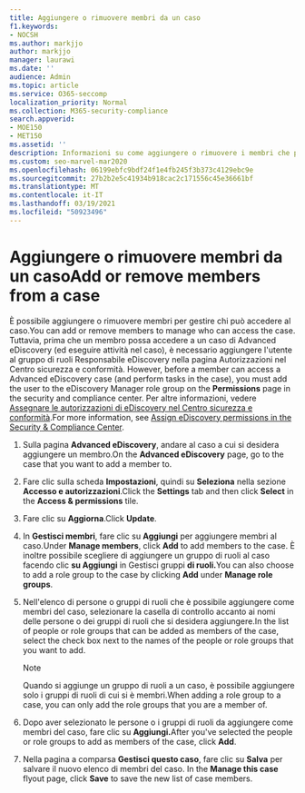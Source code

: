 ```yaml
---
title: Aggiungere o rimuovere membri da un caso
f1.keywords:
- NOCSH
ms.author: markjjo
author: markjjo
manager: laurawi
ms.date: ''
audience: Admin
ms.topic: article
ms.service: O365-seccomp
localization_priority: Normal
ms.collection: M365-security-compliance
search.appverid:
- MOE150
- MET150
ms.assetid: ''
description: Informazioni su come aggiungere o rimuovere i membri che possono accedere a un caso durante la gestione di un Advanced eDiscovery caso.
ms.custom: seo-marvel-mar2020
ms.openlocfilehash: 06199ebfc9bdf24f1e4fb245f3b373c4129ebc9e
ms.sourcegitcommit: 27b2b2e5c41934b918cac2c171556c45e36661bf
ms.translationtype: MT
ms.contentlocale: it-IT
ms.lasthandoff: 03/19/2021
ms.locfileid: "50923496"
---
```

# <a name="add-or-remove-members-from-a-case"></a><span data-ttu-id="5bc7e-103">Aggiungere o rimuovere membri da un caso</span><span class="sxs-lookup"><span data-stu-id="5bc7e-103">Add or remove members from a case</span></span>

<span data-ttu-id="5bc7e-104">È possibile aggiungere o rimuovere membri per gestire chi può accedere al caso.</span><span class="sxs-lookup"><span data-stu-id="5bc7e-104">You can add or remove members to manage who can access the case.</span></span> <span data-ttu-id="5bc7e-105">Tuttavia, prima che un membro possa accedere a un caso di Advanced eDiscovery (ed eseguire attività nel caso), è necessario aggiungere l'utente al gruppo di ruoli Responsabile eDiscovery nella pagina Autorizzazioni nel Centro sicurezza e conformità. </span><span class="sxs-lookup"><span data-stu-id="5bc7e-105">However, before a member can access a Advanced eDiscovery case (and perform tasks in the case), you must add the user to the eDiscovery Manager role group on the **Permissions** page in the security and compliance center.</span></span> <span data-ttu-id="5bc7e-106">Per altre informazioni, vedere [Assegnare le autorizzazioni di eDiscovery nel Centro sicurezza e conformità](./assign-ediscovery-permissions.md).</span><span class="sxs-lookup"><span data-stu-id="5bc7e-106">For more information, see [Assign eDiscovery permissions in the Security & Compliance Center](./assign-ediscovery-permissions.md).</span></span>

1. <span data-ttu-id="5bc7e-107">Sulla pagina **Advanced eDiscovery**, andare al caso a cui si desidera aggiungere un membro.</span><span class="sxs-lookup"><span data-stu-id="5bc7e-107">On the **Advanced eDiscovery** page, go to the case that you want to add a member to.</span></span>

2. <span data-ttu-id="5bc7e-108">Fare clic sulla scheda **Impostazioni**, quindi su **Seleziona** nella sezione **Accesso e autorizzazioni**.</span><span class="sxs-lookup"><span data-stu-id="5bc7e-108">Click the **Settings** tab and then click **Select** in the **Access & permissions** tile.</span></span>

3. <span data-ttu-id="5bc7e-109">Fare clic su **Aggiorna**.</span><span class="sxs-lookup"><span data-stu-id="5bc7e-109">Click **Update**.</span></span>

4. <span data-ttu-id="5bc7e-110">In **Gestisci membri**, fare clic su **Aggiungi** per aggiungere membri al caso.</span><span class="sxs-lookup"><span data-stu-id="5bc7e-110">Under **Manage members**, click **Add** to add members to the case.</span></span> <span data-ttu-id="5bc7e-111">È inoltre possibile scegliere di aggiungere un gruppo di ruoli al caso facendo clic **su Aggiungi** in Gestisci gruppi **di ruoli.**</span><span class="sxs-lookup"><span data-stu-id="5bc7e-111">You can also choose to add a role group to the case by clicking  **Add** under **Manage role groups**.</span></span>

5. <span data-ttu-id="5bc7e-112">Nell'elenco di persone o gruppi di ruoli che è possibile aggiungere come membri del caso, selezionare la casella di controllo accanto ai nomi delle persone o dei gruppi di ruoli che si desidera aggiungere.</span><span class="sxs-lookup"><span data-stu-id="5bc7e-112">In the list of people or role groups that can be added as members of the case, select the check box next to the names of the people or role groups that you want to add.</span></span>

   > [!NOTE]
   > <span data-ttu-id="5bc7e-113">Quando si aggiunge un gruppo di ruoli a un caso, è possibile aggiungere solo i gruppi di ruoli di cui si è membri.</span><span class="sxs-lookup"><span data-stu-id="5bc7e-113">When adding a role group to a case, you can only add the role groups that you are a member of.</span></span>

6. <span data-ttu-id="5bc7e-114">Dopo aver selezionato le persone o i gruppi di ruoli da aggiungere come membri del caso, fare clic su **Aggiungi.**</span><span class="sxs-lookup"><span data-stu-id="5bc7e-114">After you've selected the people or role groups to add as members of the case, click **Add**.</span></span>

7. <span data-ttu-id="5bc7e-115">Nella pagina a comparsa **Gestisci questo caso**, fare clic su **Salva** per salvare il nuovo elenco di membri del caso. </span><span class="sxs-lookup"><span data-stu-id="5bc7e-115">In the **Manage this case** flyout page, click **Save** to save the new list of case members.</span></span>